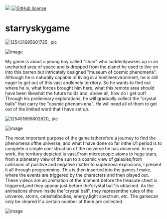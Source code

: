 [![](https://img.shields.io/badge/Gaming_Platform-RPG_Maker_MV-4DCBEB?logo=steam)](https://www.rpgmakerweb.com/)
[![GitHub license](https://img.shields.io/badge/license-MIT-4DCBEB)](LICENSE)
# starryskygame

![125431695601725_ pic](https://github.com/jiruochong/starryskygame/assets/142318719/02270226-0c0d-48c4-8020-416431b4edeb)

![image](https://github.com/jiruochong/starryskygame/assets/142318719/e6e179db-99f1-45b2-9e16-b85fb0c8a785)

My game is about a young boy called "shan" who suddenlywakes up in an uncharted area of space and is dropped from the planet he used to live on into this barren but intricately designed "museum of cosmic phenomena". Although he is naturally capable of living in a hostileenvironment, he is still eager to get out of this vast andlonely territory.
So he wants to find out where he is, what forces brought him here, what this remote area should have been likewhat the future holds and, above all, how do I get out? Through his preliminary explorations, he will gradually collect the "crystal balls" that carry the "cosmic phenom-ena". He will need all of them to get out of the limited word that I have set up.

![125451695602820_ pic](https://github.com/jiruochong/starryskygame/assets/142318719/c666d604-07a4-4d3f-80ec-de7cd7f98849)

![image](https://github.com/jiruochong/starryskygame/assets/142318719/f60f2169-b674-42b3-8fc0-3d61db0d549c)

The most important purpose of the game istherefore a journey to find the phenomena ofthe universe, and what I have done so far inthe U1 period is to complete a simple con-struction of the universe he has observed.
In my work, the territory depicted is vast.From microscopic atoms to huge stars, from a planetary view of the sun to a cosmic view of galaxies,from collisions of positive and negative matter to supernova explosions, I present it all through programming. This is then inserted into the games I make, where the events are triggered by the characters and then played out. These videos are an animation of the moment before the treasure chest is triggered,and they appear just before the'crystal ball"is obtained. As the animations shown inside the"crystal ball", they representthe rules of the universe, atoms, celestialbodies, energy,light spectrum, etc. The gamecan only be cleared if a certain number of them are collected.

![image](https://github.com/jiruochong/starryskygame/assets/142318719/d2802a46-4f7c-413c-8bb3-c6de63dc84c5)
